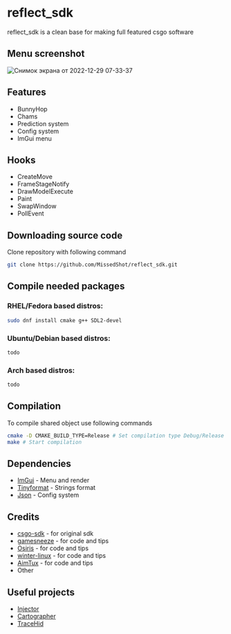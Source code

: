 # reflect_sdk

reflect_sdk is a clean base for making full featured csgo software

## Menu screenshot

![Снимок экрана от 2022-12-29 07-33-37](https://user-images.githubusercontent.com/49341012/209904768-50eee05f-0f89-4341-a984-856efb98b300.png)

## Features

- BunnyHop
- Chams
- Prediction system
- Config system
- ImGui menu

## Hooks

- CreateMove
- FrameStageNotify
- DrawModelExecute
- Paint
- SwapWindow
- PollEvent

## Downloading source code

Clone repository with following command

```bash
git clone https://github.com/MissedShot/reflect_sdk.git
```

## Compile needed packages

### RHEL/Fedora based distros:

```bash
sudo dnf install cmake g++ SDL2-devel
```

### Ubuntu/Debian based distros:

```bash
todo
```

### Arch based distros:

```bash
todo
```

## Compilation

To compile shared object use following commands

```bash
cmake -D CMAKE_BUILD_TYPE=Release # Set compilation type Debug/Release
make # Start compilation
```

## Dependencies

- [ImGui](https://github.com/ocornut/imgui) - Menu and render
- [Tinyformat](https://github.com/c42f/tinyformat) - Strings format
- [Json](https://github.com/nlohmann/json) - Config system

## Credits

- [csgo-sdk](https://github.com/lagcomp/csgo_sdk) - for original sdk
- [gamesneeze](https://github.com/seksea/gamesneeze/blob/master/toolbox.sh) - for code and tips
- [Osiris](https://github.com/danielkrupinski/Osiris) - for code and tips
- [winter-linux](https://github.com/Detectoour/winter-linux) - for code and tips
- [AimTux](https://github.com/AimTuxOfficial/AimTux) - for code and tips
- Other

## Useful projects
- [Injector](https://github.com/kubo/injector)
- [Cartographer](https://github.com/MissedShot/Cartographer)
- [TraceHid](https://github.com/MissedShot/TracerHid)
